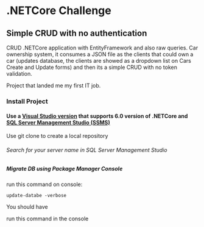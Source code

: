 # .NETCore Challenge
## Simple CRUD with no authentication

CRUD .NETCore application with EntityFramework and also raw queries. Car ownership system, it consumes a JSON file as the clients that could own a car (updates database, the clients are showed as a dropdown list on Cars Create and Update forms) and then its a simple CRUD with no token validation.

Project that landed me my first IT job.


### Install Project
#### Use a [Visual Studio version](https://visualstudio.microsoft.com/vs/) that supports 6.0 version of .NETCore and [SQL Server Management Studio (SSMS)](https://docs.microsoft.com/en-us/sql/ssms/download-sql-server-management-studio-ssms?view=sql-server-ver16)

Use git clone to create a local repository

###### Search for your server name in SQL Server Management Studio


##### Migrate DB using Package Manager Console

run this command on console:

```
update-databe -verbose
```



You should have 


run this command in the console



